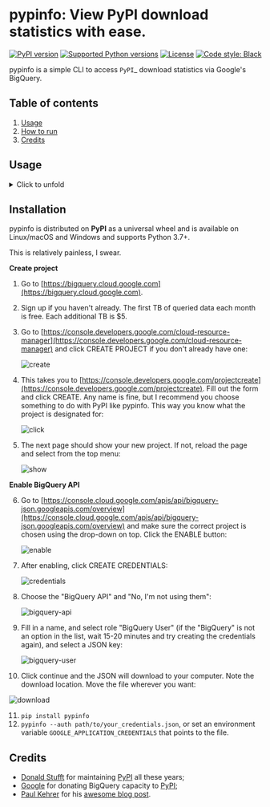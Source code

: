 # pypinfo: View PyPI download statistics with ease.

[![PyPI version](https://img.shields.io/pypi/v/pypinfo.svg?style=flat-square)](https://pypi.org/project/pypinfo)
[![Supported Python versions](https://img.shields.io/pypi/pyversions/pypinfo.svg?style=flat-square)](https://pypi.org/project/pypinfo)
[![License](https://img.shields.io/badge/license-MIT-blue.svg?style=flat-square)](https://en.wikipedia.org/wiki/MIT_License)
[![Code style: Black](https://img.shields.io/badge/code%20style-black-000000.svg?style=flat-square)](https://github.com/psf/black)

pypinfo is a simple CLI to access `PyPI`_ download statistics via Google's BigQuery.

## Table of contents

1. [Usage](#usage)
2. [How to run](#installation)
3. [Credits](#credits)

## Usage

<details>
  <summary>
  Click to unfold
  </summary>

```console
$ pypinfo
    Usage: pypinfo [OPTIONS] [PROJECT] [FIELDS]... COMMAND [ARGS]...

        Valid fields are:

        project | version | file | pyversion | percent3 | percent2 | impl | impl-version |

        openssl | date | month | year | country | installer | installer-version |

        setuptools-version | system | system-release | distro | distro-version | cpu |

        libc | libc-version

    Options:
        -a, --auth TEXT         Path to Google credentials JSON file.
        --run / --test          --test simply prints the query.
        -j, --json              Print data as JSON, with keys `rows` and `query`.
        -i, --indent INTEGER    JSON indentation level.
        -t, --timeout INTEGER   Milliseconds. Default: 120000 (2 minutes)
        -l, --limit TEXT        Maximum number of query results. Default: 10
        -d, --days TEXT         Number of days in the past to include. Default: 30
        -sd, --start-date TEXT  Must be negative or YYYY-MM[-DD]. Default: -31
        -ed, --end-date TEXT    Must be negative or YYYY-MM[-DD]. Default: -1
        -m, --month TEXT        Shortcut for -sd & -ed for a single YYYY-MM month.
        -w, --where TEXT        WHERE conditional. Default: file.project = "project"
        -o, --order TEXT        Field to order by. Default: download_count
        --all                   Show downloads by all installers, not only pip.
        -pc, --percent          Print percentages.
        -md, --markdown         Output as Markdown.
        -v, --verbose           Print debug messages to stderr.
        --version               Show the version and exit.
        -h, --help              Show this message and exit.
```

pypinfo accepts 0 or more options, followed by exactly 1 project, followed by
0 or more fields. By default only the last 30 days are queried. Let's take a
look at some examples!

_Tip_: If queries are resulting in NoneType errors, increase timeout.

### Downloads for a project

```console
    $ pypinfo requests
    Served from cache: False
    Data processed: 2.83 GiB
    Data billed: 2.83 GiB
    Estimated cost: $0.02

    | download_count |
    | -------------- |
    |    116,353,535 |
```

### All downloads

```console
    $ pypinfo ""
    Served from cache: False
    Data processed: 116.15 GiB
    Data billed: 116.15 GiB
    Estimated cost: $0.57

    | download_count |
    | -------------- |
    |  8,642,447,168 |
```

### Downloads for a project by Python version

```console

    $ pypinfo django pyversion
    Served from cache: False
    Data processed: 967.33 MiB
    Data billed: 968.00 MiB
    Estimated cost: $0.01

    | python_version | download_count |
    | -------------- | -------------- |
    | 3.8            |      1,735,967 |
    | 3.6            |      1,654,871 |
    | 3.7            |      1,326,423 |
    | 2.7            |        876,621 |
    | 3.9            |        524,570 |
    | 3.5            |        258,609 |
    | 3.4            |         12,769 |
    | 3.10           |          3,050 |
    | 3.3            |            225 |
    | 2.6            |            158 |
    | Total          |      6,393,263 |
```

### All downloads by country code

```console

    $ pypinfo "" country
    Served from cache: False
    Data processed: 150.40 GiB
    Data billed: 150.40 GiB
    Estimated cost: $0.74

    | country | download_count |
    | ------- | -------------- |
    | US      |  6,614,473,568 |
    | IE      |    336,037,059 |
    | IN      |    192,914,402 |
    | DE      |    186,968,946 |
    | NL      |    182,691,755 |
    | None    |    141,753,357 |
    | BE      |    111,234,463 |
    | GB      |    109,539,219 |
    | SG      |    106,375,274 |
    | FR      |     86,036,896 |
    | Total   |  8,068,024,939 |
```

Downloads for a project by system and distribution
-----------------------------------------

```console

    $ pypinfo cryptography system distro
    Served from cache: False
    Data processed: 2.52 GiB
    Data billed: 2.52 GiB
    Estimated cost: $0.02

    | system_name | distro_name                     | download_count |
    | ----------- | ------------------------------- | -------------- |
    | Linux       | Ubuntu                          |     19,524,538 |
    | Linux       | Debian GNU/Linux                |     11,662,104 |
    | Linux       | Alpine Linux                    |      3,105,553 |
    | Linux       | Amazon Linux AMI                |      2,427,975 |
    | Linux       | Amazon Linux                    |      2,374,869 |
    | Linux       | CentOS Linux                    |      1,955,181 |
    | Windows     | None                            |      1,522,069 |
    | Linux       | CentOS                          |        568,370 |
    | Darwin      | macOS                           |        489,859 |
    | Linux       | Red Hat Enterprise Linux Server |        296,858 |
    | Total       |                                 |     43,927,376 |
```

Most popular projects in the past year
-----------------------------------------

```console

    $ pypinfo --days 365 "" project
    Served from cache: False
    Data processed: 1.69 TiB
    Data billed: 1.69 TiB
    Estimated cost: $8.45

    | project         | download_count |
    | --------------- | -------------- |
    | urllib3         |  1,382,528,406 |
    | six             |  1,172,798,441 |
    | botocore        |  1,053,169,690 |
    | requests        |    995,387,353 |
    | setuptools      |    992,794,567 |
    | certifi         |    948,518,394 |
    | python-dateutil |    934,709,454 |
    | idna            |    929,781,443 |
    | s3transfer      |    877,565,186 |
    | chardet         |    854,744,674 |
    | Total           | 10,141,997,608 |
```

Downloads between two YYYY-MM-DD dates
-----------------------------------------

```console

    $ pypinfo --start-date 2018-04-01 --end-date 2018-04-30 setuptools
    Served from cache: False
    Data processed: 571.37 MiB
    Data billed: 572.00 MiB
    Estimated cost: $0.01

    | download_count |
    | -------------- |
    |      8,972,826 |
```

Downloads between two YYYY-MM dates
-----------------------------------------

- A yyyy-mm ``--start-date`` defaults to the first day of the month
- A yyyy-mm ``--end-date`` defaults to the last day of the month

```console

    $ pypinfo --start-date 2018-04 --end-date 2018-04 setuptools
    Served from cache: False
    Data processed: 571.37 MiB
    Data billed: 572.00 MiB
    Estimated cost: $0.01

    | download_count |
    | -------------- |
    |      8,972,826 |
```

Downloads for a single YYYY-MM month
-----------------------------------------

```console

    $ pypinfo --month 2018-04 setuptools
    Served from cache: False
    Data processed: 571.37 MiB
    Data billed: 572.00 MiB
    Estimated cost: $0.01

    | download_count |
    | -------------- |
    |      8,972,826 |
```

Percentage of Python 3 downloads of the top 100 projects in the past year
--------------------------------------------------------------------------

Let's use ``--test`` to only see the query instead of sending it.

```console

    $ pypinfo --test --days 365 --limit 100 "" project percent3
    SELECT
        file.project as project,
        ROUND(100 * SUM(CASE WHEN REGEXP_EXTRACT(details.python, r"^([^\.]+)") = "3" THEN 1 ELSE 0 END) / COUNT(*), 1) as percent_3,
        COUNT(*) as download_count,
    FROM `bigquery-public-data.pypi.file_downloads`
    WHERE timestamp BETWEEN TIMESTAMP_ADD(CURRENT_TIMESTAMP(), INTERVAL -366 DAY) AND TIMESTAMP_ADD(CURRENT_TIMESTAMP(), INTERVAL -1 DAY)
        AND details.installer.name = "pip"
    GROUP BY
        project
    ORDER BY
        download_count DESC
    LIMIT 100
```

Downloads for a given version
-----------------------------------------

pypinfo supports `PEP 440 version matching <https://peps.python.org/pep-0440/#version-matching>`_.

We can use it to query stats on a given major version.

```console

    $ pypinfo -pc 'pip==21.*' pyversion version
    Served from cache: False
    Data processed: 34.45 MiB
    Data billed: 35.00 MiB
    Estimated cost: $0.01

    | python_version | version | percent | download_count |
    | -------------- | ------- | ------- | -------------- |
    | 3.6            | 21.3.1  |  78.74% |         10,430 |
    | 3.8            | 21.3.1  |   7.81% |          1,034 |
    | 3.7            | 21.2.1  |   3.59% |            476 |
    | 3.7            | 21.3.1  |   2.60% |            345 |
    | 3.7            | 21.0.1  |   2.25% |            298 |
    | 3.8            | 21.0.1  |   1.58% |            209 |
    | 3.8            | 21.2.1  |   1.42% |            188 |
    | 3.7            | 21.1.2  |   0.81% |            107 |
    | 3.9            | 21.3.1  |   0.69% |             92 |
    | 3.8            | 21.1.1  |   0.51% |             67 |
    | Total          |         |         |         13,246 |
```

We can also use it to query stats on an exact version:

```console

    $ pypinfo -pc 'numpy==1.23rc3' pyversion version
    Served from cache: False
    Data processed: 34.01 MiB
    Data billed: 35.00 MiB
    Estimated cost: $0.01

    | python_version | version   | percent | download_count |
    | -------------- | --------- | ------- | -------------- |
    | 3.9            | 1.23.0rc3 |  63.33% |             38 |
    | 3.8            | 1.23.0rc3 |  28.33% |             17 |
    | 3.10           | 1.23.0rc3 |   8.33% |              5 |
    | Total          |           |         |             60 |
```

</details>


Installation
------------

pypinfo is distributed on **PyPI** as a universal wheel and is available on
Linux/macOS and Windows and supports Python 3.7+.

This is relatively painless, I swear.

**Create project**

1. Go to [https://bigquery.cloud.google.com](https://bigquery.cloud.google.com).
2. Sign up if you haven't already. The first TB of queried data each month
   is free. Each additional TB is $5.

3. Go to [https://console.developers.google.com/cloud-resource-manager](https://console.developers.google.com/cloud-resource-manager) and click CREATE PROJECT if you don't already have one:
    
   ![create](https://user-images.githubusercontent.com/1324225/47172949-6f4ea880-d315-11e8-8587-8b8117efeae9.png "CREATE PROJECT")

4. This takes you to [https://console.developers.google.com/projectcreate](https://console.developers.google.com/projectcreate). Fill out the form and click CREATE. Any name is fine, but I recommend you choose something to do with PyPI like pypinfo. This way you know what the project is designated for:

   ![click](https://user-images.githubusercontent.com/1324225/47173020-986f3900-d315-11e8-90ab-4b2ecd85b88e.png) 

5. The next page should show your new project. If not, reload the page and select from the top menu:

   ![show](https://user-images.githubusercontent.com/1324225/47173170-0b78af80-d316-11e8-879e-01f34e139b80.png)

**Enable BigQuery API**

6. Go to [https://console.cloud.google.com/apis/api/bigquery-json.googleapis.com/overview](https://console.cloud.google.com/apis/api/bigquery-json.googleapis.com/overview) and make sure the correct project is chosen using the drop-down on top. Click the ENABLE button:

   ![enable](https://user-images.githubusercontent.com/1324225/47173408-a6718980-d316-11e8-94c2-a17ff54fc389.png)

7. After enabling, click CREATE CREDENTIALS:

   ![credentials](https://user-images.githubusercontent.com/1324225/47173432-bc7f4a00-d316-11e8-8152-6a0e6cfab70f.png)

8. Choose the "BigQuery API" and "No, I'm not using them":

   ![bigquery-api](https://user-images.githubusercontent.com/1324225/47173510-ec2e5200-d316-11e8-8508-2bfbb8f6b02f.png)

9. Fill in a name, and select role "BigQuery User" (if the "BigQuery" is not an option
   in the list, wait 15-20 minutes and try creating the credentials again), and select a JSON key:

   ![bigquery-user](https://user-images.githubusercontent.com/1324225/47173576-18e26980-d317-11e8-8bfe-e4775d965e32.png)

10. Click continue and the JSON will download to your computer. Note the download location. Move the file wherever you want:

   ![download](https://user-images.githubusercontent.com/1324225/47173614-331c4780-d317-11e8-9ed2-fc76557a2bf6.png)

11. `pip install pypinfo`
12. `pypinfo --auth path/to/your_credentials.json`, or set an environment variable
    `GOOGLE_APPLICATION_CREDENTIALS` that points to the file.

Credits
-------

- [Donald Stufft](https://github.com/dstufft) for maintaining [PyPI](https://pypi.org) all these years;
- [Google](https://github.com/google) for donating BigQuery capacity to [PyPI](https://pypi.org);
- [Paul Kehrer](https://github.com/reaperhulk) for his [awesome blog post](https://langui.sh/2016/12/09/data-driven-decisions).
